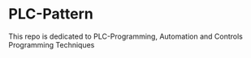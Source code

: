 # PLC-Pattern
This repo is dedicated to PLC-Programming, Automation and Controls Programming Techniques
